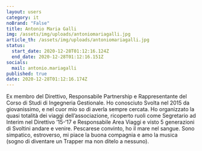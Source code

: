 ```yaml
---
layout: users
category: it
noBrand: "False"
title: Antonio Maria Galli
img: /assets/img/uploads/antoniomariagalli.jpg
article_th: /assets/img/uploads/antoniomariagalli.jpg
status:
  start_date: 2020-12-28T01:12:16.124Z
  end_date: 2020-12-28T01:12:16.151Z
socials:
  mail: antonio.mariagalli
published: true
date: 2020-12-28T01:12:16.174Z
---
```

Ex membro del Direttivo, Responsabile Partnership e Rappresentante del Corso di Studi di Ingegneria Gestionale.
Ho conosciuto Svolta nel 2015 da giovanissimo, e nel cuor mio so di averla sempre cercata. Ho organizzato la quasi totalità dei viaggi dell’associazione, ricoperto ruoli come Segretario ad Interim nel Direttivo ’15-‘17 e Responsabile Area Viaggi e visto 5 generazioni di Svoltini andare e venire. Pescarese convinto, ho il mare nel sangue. Sono simpatico, estroverso, mi piace la buona compagnia e amo la musica (sogno di diventare un Trapper ma non ditelo a nessuno).